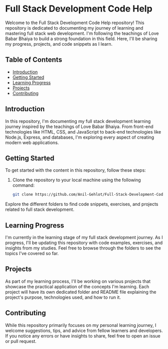# Full Stack Development Code Help

Welcome to the Full Stack Development Code Help repository! This repository is dedicated to documenting my journey of learning and mastering full stack web development. I'm following the teachings of Love Babar Bhaiya to build a strong foundation in this field. Here, I'll be sharing my progress, projects, and code snippets as I learn.

## Table of Contents

- [Introduction](#introduction)
- [Getting Started](#getting-started)
- [Learning Progress](#learning-progress)
- [Projects](#projects)
- [Contributing](#contributing)

## Introduction

In this repository, I'm documenting my full stack development learning journey inspired by the teachings of Love Babar Bhaiya. From front-end technologies like HTML, CSS, and JavaScript to back-end technologies like Node.js, Express, and databases, I'm exploring every aspect of creating modern web applications.

## Getting Started

To get started with the content in this repository, follow these steps:

1. Clone the repository to your local machine using the following command:

   ```bash
   git clone https://github.com/Anil-Gehlot/Full-Stack-Development-Code-Help

Explore the different folders to find code snippets, exercises, and projects related to full stack development.

## Learning Progress

I'm currently in the learning stage of my full stack development journey. As I progress, I'll be updating this repository with code examples, exercises, and insights from my studies. Feel free to browse through the folders to see the topics I've covered so far.

## Projects

As part of my learning process, I'll be working on various projects that showcase the practical application of the concepts I'm learning. Each project will have its own dedicated folder and README file explaining the project's purpose, technologies used, and how to run it.

## Contributing

While this repository primarily focuses on my personal learning journey, I welcome suggestions, tips, and advice from fellow learners and developers. If you notice any errors or have insights to share, feel free to open an issue or pull request.
